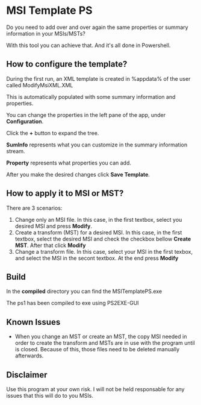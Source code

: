 # MSI Template PS

Do you need to add over and over again the same properties or summary information in your MSIs/MSTs?

With this tool you can achieve that. And it's all done in Powershell.

## How to configure the template?

During the first run, an XML template is created in %appdata% of the user called ModifyMsiXML.XML

This is automatically populated with some summary information and properties.

You can change the properties in the left pane of the app, under **Configuration**.

Click the **+** button to expand the tree.

**SumInfo** represents what you can customize in the summary information stream.

**Property** represents what properties you can add.

After you make the desired changes click **Save Template**.

## How to apply it to MSI or MST?

There are 3 scenarios:

1. Change only an MSI file. In this case, in the first textbox, select you desired MSI and press **Modify**.
1. Create a transform (MST) for a desired MSI. In this case, in the first textbox, select the desired MSI and check the checkbox bellow **Create MST**. After that click **Modify**
1. Change a transform file. In this case, select your MSI in the first texbox, and select the MSI in the secont textbox. At the end press **Modify**

## Build

In the **compiled** directory you can find the MSITemplatePS.exe

The ps1 has been compiled to exe using PS2EXE-GUI

## Known Issues

* When you change an MST or create an MST, the copy MSI needed in order to create the transform and MSTs are in use with the program until is closed. Because of this, those files need to be deleted manually afterwards.


## Disclaimer

Use this program at your own risk. I will not be held responsable for any issues that this will do to you MSIs.